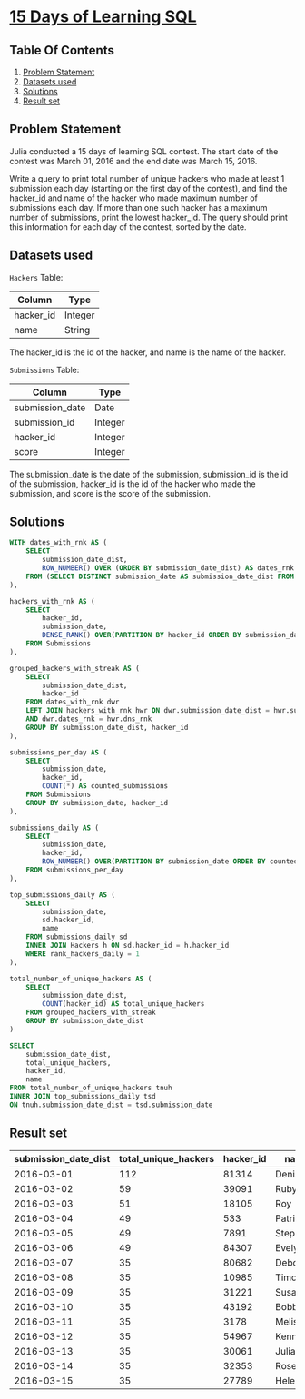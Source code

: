 # [15 Days of Learning SQL](https://www.hackerrank.com/challenges/15-days-of-learning-sql/)

## Table Of Contents
1. [Problem Statement](#problem-statement)
2. [Datasets used](#datasets-used)
3. [Solutions](#solutions)
4. [Result set](#result-set)

## Problem Statement

Julia conducted a 15 days of learning SQL contest. The start date of the contest was March 01, 2016 and the end date was March 15, 2016.

Write a query to print total number of unique hackers who made at least 1 submission each day (starting on the first day of the contest), and find the hacker_id and name of the hacker who made maximum number of submissions each day. If more than one such hacker has a maximum number of submissions, print the lowest hacker_id. The query should print this information for each day of the contest, sorted by the date.

## Datasets used

```Hackers``` Table:

| Column    | Type    |
| --------- | ------- |
| hacker_id | Integer |
| name      | String  |

The hacker_id is the id of the hacker, and name is the name of the hacker.

```Submissions``` Table:

| Column          | Type    |
| --------------- | ------- |
| submission_date | Date    |
| submission_id   | Integer |
| hacker_id       | Integer |
| score           | Integer |

The submission_date is the date of the submission, submission_id is the id of the submission, hacker_id is the id of the hacker who made the submission, and score is the score of the submission.

## Solutions

```sql
WITH dates_with_rnk AS (
    SELECT
        submission_date_dist,
        ROW_NUMBER() OVER (ORDER BY submission_date_dist) AS dates_rnk
    FROM (SELECT DISTINCT submission_date AS submission_date_dist FROM Submissions) t1
),

hackers_with_rnk AS (
    SELECT
        hacker_id,
        submission_date,
        DENSE_RANK() OVER(PARTITION BY hacker_id ORDER BY submission_date, hacker_id) AS dns_rnk
    FROM Submissions
),

grouped_hackers_with_streak AS (
    SELECT
        submission_date_dist,
        hacker_id
    FROM dates_with_rnk dwr
    LEFT JOIN hackers_with_rnk hwr ON dwr.submission_date_dist = hwr.submission_date
    AND dwr.dates_rnk = hwr.dns_rnk
    GROUP BY submission_date_dist, hacker_id
),

submissions_per_day AS (
    SELECT
        submission_date,
        hacker_id,
        COUNT(*) AS counted_submissions
    FROM Submissions
    GROUP BY submission_date, hacker_id
),

submissions_daily AS (
    SELECT
        submission_date,
        hacker_id,
        ROW_NUMBER() OVER(PARTITION BY submission_date ORDER BY counted_submissions DESC, hacker_id) AS rank_hackers_daily
    FROM submissions_per_day 
),

top_submissions_daily AS (
    SELECT
        submission_date,
        sd.hacker_id,
        name
    FROM submissions_daily sd
    INNER JOIN Hackers h ON sd.hacker_id = h.hacker_id
    WHERE rank_hackers_daily = 1
),

total_number_of_unique_hackers AS (
    SELECT
        submission_date_dist,
        COUNT(hacker_id) AS total_unique_hackers
    FROM grouped_hackers_with_streak
    GROUP BY submission_date_dist
)

SELECT
    submission_date_dist,
    total_unique_hackers,
    hacker_id,
    name
FROM total_number_of_unique_hackers tnuh
INNER JOIN top_submissions_daily tsd
ON tnuh.submission_date_dist = tsd.submission_date
```

## Result set

| submission_date_dist | total_unique_hackers | hacker_id | name      |
| -------------------- | -------------------- | --------- | --------- |
| 2016-03-01           | 112                  | 81314     | Denise    |
| 2016-03-02           | 59                   | 39091     | Ruby      |
| 2016-03-03           | 51                   | 18105     | Roy       |
| 2016-03-04           | 49                   | 533       | Patrick   |
| 2016-03-05           | 49                   | 7891      | Stephanie |
| 2016-03-06           | 49                   | 84307     | Evelyn    |
| 2016-03-07           | 35                   | 80682     | Deborah   |
| 2016-03-08           | 35                   | 10985     | Timothy   |
| 2016-03-09           | 35                   | 31221     | Susan     |
| 2016-03-10           | 35                   | 43192     | Bobby     |
| 2016-03-11           | 35                   | 3178      | Melissa   |
| 2016-03-12           | 35                   | 54967     | Kenneth   |
| 2016-03-13           | 35                   | 30061     | Julia     |
| 2016-03-14           | 35                   | 32353     | Rose      |
| 2016-03-15           | 35                   | 27789     | Helen     |